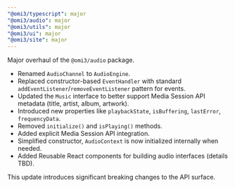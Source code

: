 ```yaml
---
"@omi3/typescript": major
"@omi3/audio": major
"@omi3/utils": major
"@omi3/ui": major
"@omi3/site": major
---
```


Major overhaul of the `@omi3/audio` package. 

- Renamed `AudioChannel` to `AudioEngine`.
- Replaced constructor-based `EventHandler` with standard `addEventListener`/`removeEventListener` pattern for events.
- Updated the `Music` interface to better support Media Session API metadata (title, artist, album, artwork).
- Introduced new properties like `playbackState`, `isBuffering`, `lastError`, `frequencyData`.
- Removed `initialize()` and `isPlaying()` methods.
- Added explicit Media Session API integration.
- Simplified constructor, `AudioContext` is now initialized internally when needed.
- Added Reusable React components for building audio interfaces (details TBD).

This update introduces significant breaking changes to the API surface.


